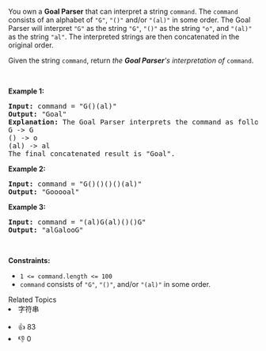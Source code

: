 <p>You own a <strong>Goal Parser</strong> that can interpret a string <code>command</code>. The <code>command</code> consists of an alphabet of <code>"G"</code>, <code>"()"</code> and/or <code>"(al)"</code> in some order. The Goal Parser will interpret <code>"G"</code> as the string <code>"G"</code>, <code>"()"</code> as the string <code>"o"</code>, and <code>"(al)"</code> as the string <code>"al"</code>. The interpreted strings are then concatenated in the original order.</p>

<p>Given the string <code>command</code>, return <em>the <strong>Goal Parser</strong>'s interpretation of </em><code>command</code>.</p>

<p>&nbsp;</p> 
<p><strong class="example">Example 1:</strong></p>

<pre>
<strong>Input:</strong> command = "G()(al)"
<strong>Output:</strong> "Goal"
<strong>Explanation:</strong>&nbsp;The Goal Parser interprets the command as follows:
G -&gt; G
() -&gt; o
(al) -&gt; al
The final concatenated result is "Goal".
</pre>

<p><strong class="example">Example 2:</strong></p>

<pre>
<strong>Input:</strong> command = "G()()()()(al)"
<strong>Output:</strong> "Gooooal"
</pre>

<p><strong class="example">Example 3:</strong></p>

<pre>
<strong>Input:</strong> command = "(al)G(al)()()G"
<strong>Output:</strong> "alGalooG"
</pre>

<p>&nbsp;</p> 
<p><strong>Constraints:</strong></p>

<ul> 
 <li><code>1 &lt;= command.length &lt;= 100</code></li> 
 <li><code>command</code> consists of <code>"G"</code>, <code>"()"</code>, and/or <code>"(al)"</code> in some order.</li> 
</ul>

<div><div>Related Topics</div><div><li>字符串</li></div></div><br><div><li>👍 83</li><li>👎 0</li></div>